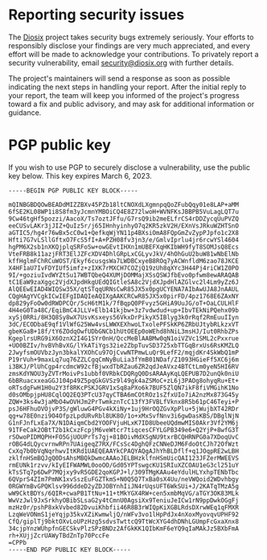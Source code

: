 # Reporting security issues

The [Diosix](https://diosix.org) project takes security bugs extremely seriously. Your efforts to responsibly disclose your findings are very much appreciated, and every effort will be made to acknowledge your contributions. To privately report a security vulnerability, email [security@diosix.org](mailto:security@diosix.org) with further details.

The project's maintainers will send a response as soon as possible indicating the next steps in handling your report. After the initial reply to your report, the team will keep you informed of the project's progress toward a fix and public advisory, and may ask for additional information or guidance.

# PGP public key

If you wish to use PGP to securely disclose a vulnerability, use the public key below. This key expires March 6, 2023.

```
-----BEGIN PGP PUBLIC KEY BLOCK-----

mQINBGBDQOwBEADdMIZZBXv45PZb18ltCNOXdLXgmnpqQoZFubQqy01e8LAP+aMM
6fSE2KL08WP1i8S8fm3yJcmnYMBOiCQ4E8Z72lwoH+WVNFKsJBBPB5VuLagLQT7u
9Cw46tgHf5pozzi/AacoX/Ts7oztJFfu/G7rsQ9ib2meELfrCS4rDDZycqUuPVZQ
eeCUSvLAKr3jJIZ+QuIz5r/j65IHnhyinhyO7q2KR5zkV2H/EXnVsJRkuWZHTSnO
aGTIC5/hg4r76wBx5cC0w1+QefkqWjYN11p4BXsiOmA8FQpGmZvZypPJpfo1c2X8
Hfti7G7vLSllGftxO7FcS5fI+A+PZH08fv3jn3/e/GmlvIprlu4jr6rcwYSl4604
hgPM6X2sb1nXKQjplqSRFoSw+owGEvtIHXn1mUBEFXqHKIbWH9fyT8SOMJsQ8Ecs
VteFRB8k11azjFRT3ElJZFcXDV4DhlGRpLxCGLyvJkV/4hOhGuU2buW81wNbElNb
kffHglmFChRCuWOST/Ekyf6cusgsWa7LWDBCxyeB8ROq7yACWnfldM6zao78JKCE
X4HF1aU7IvFDYIUf5imfz+zIXK7rMXCH7COZjQ19zUh8qXYc3H44Pj4riCW1Z0PO
9I/+goziuIvdWYZtSu17WBTQbeQ4XUMjDOMMajXSsQSWJfbEvo0pfwm8ewARAQAB
tC1EaW9zaXggc2VjdXJpdHkgUEdQIGtleSA8c2VjdXJpdHlAZGlvc2l4Lm9yZz6J
AlQEEwEIAD4WIQSw35X/qtSTqqURNsCwR85JX5x0pgUCYENA7AIbAwUJA8JnAAUL
CQgHAgYVCgkICwIEFgIDAQIeAQIXgAAKCRCwR85JX5x0pirFD/4pz1768E6ZAxNY
dp829yFoOw0dRWDPCQr/5cH6tM1k/7fBqpQ0PFvyz5GHiA9UuJG/oT+OaLCULHlF
4H4eG0Ta48C/EqiBmC4JLLV+Elb141kjbw+3z7vdwdud+up+IbvTEkNiPQehx09b
xySj0RRi/8H3Q8Sy8wX7UsvKsxeys56VkxDrPikyX5IBlyg3k0rRqf2RmEuuIIyn
3dC/ECODbaE9qf1VlWfG25Ww4vsLWWXEXhwoLTxolePFSkKP6ZRbUJtybRLkzxVT
gbeKGaB+18f/tY6ZOdqOwfUDbGNCb1hUtOEEp0oWEhd8hNiL3msHJ/Iut0RhbZPs
KgeplrsURG9iX6OznX2I4G1SYr0nH/QccMeBlAABMw0qN1oiVZVc1SML2cPxxrue
+UO0BZIv/hvBVhBvXG/lYkATiYgs32ie2ZbpTuvSD3725xbTTGqBrxUs6RsKMZLQ
2JwyfsmOUVbzJyn3bkalYXOhCu97OjCvwNTPmwLuQr9LefF2/mqjdKr4SkWbQ1mP
P19rVuh+9maxLq7uq76ZZLCgqCmNyBuLia3fYmB01NDaf/Z1093HGieFf5XC6j6m
i3BKJ/PlUhCgp4rcdmcW92cfBjwxdTbRZau6ZR2qdJeAVxz4BTCtLm0yeN5HI6RV
zmsKdYNOU3yZVTrMoivPs1ubbf0VRbkCDQRgQ0DsARAAyKqLQEPUB7D2unQk0niU
6bBRuacxxeaGGJ104p49Z5pqGkGVSz9l49gk4aZSMoC+zL6j3PAOg8ohyqRu+Et+
oRTsdgFwH1H0u2Y3f8RKcPSKJGRV1xSq8aPXo6k7BUF5ZlQN7ikF8fiVMGihK1No
d0sOMbpjpHU8CqlOQ2EQ3PTcU37qyCTBA6mCOtROz1sZfxUIo7iA2nzMx873G45y
ZQW+3ks4w3jaMbO4wOVHJm2PrTwmkznTcC13fY3FVBLfVknx8R5b61pC46Teyi+P
psJ6HFhuOVOjvP3S/gWluwG4PGv4kXiNy+1uj9HrOQZGvXpPlu+5jWujbXT42RDr
qg+w78E0nzi9O4OfpzLpdURvRbl8UK8O/1o+xMxSvfNnv3i6gwDasKBS/DBglNjN
G1nFJnfLxEa7X/N1DAiqmCbd2YOOFVjuHLxK7ID8UbeeUQdmwMIS0Akr3Vf2YM6j
91TFeCak2OBtT2b1kCxzFcpjM6veWtcr7tiqcesCFYLGPB349e6+Q2YjP+8wfG3T
rSOwoPIDMQPH+FO5GjUOUPrTs7gj+81BOivMdXSgNU9txrBCQHRNPG0a7XDoqUvC
rOBG4dLQycvrnwRPn7UAigeqZ7RX/FCsSc4DghQFzCNNeDJM6FdoOtCJh72OfWzt
CxXq7b0bVqNqrhwvItKRd1UAEQEAAYkCPAQYAQgAJhYhBLDflf+q1JOqpRE2wLBH
zklfnHSmBQJgQ0DsAhsMBQkDwmcAAAoJELBHzklfnHSmUicQAI123JFZerMWEEVS
rmEUNk1rzvv/kIyEIFWAMWL0ooOO/Gd05YPTswgcKU1SRIuXZCOAU1eG3cl251uY
kTsSTq7p6DwP7MQjxy9vR5GDE2qoKGPJ+l/309TMgKAAu4eYdulHLYxhpTENbTbc
6QVprS4ZIm7PmNK1xvSszEuFGZTkmS+N0Q5Q7TxBa0sX4Uu/neVWQoid2WDvhbgy
0RGWYmBvGPQKlsv996ddeD2yZDJOBYnhIiJN4rUqsUFT6WkSUi+J/2KATqTMzA5g
wW9CktBDYs/6QIR+cwaPB1TtNu+11+tMkYGX4RW+cen5xmbMqVG/aTGY3OK83MLk
WwVzJwl9JxSrkhyOBibSLsaG2y4tCmnU0AgsiXx9TeniuJeICw1rN9ppDwkOGgFj
mzHz0r/pshP8xkVvbed82DvuiKhbfii46R8B3rWIQpKiXGBLRdsDXrwWEq1qFMXR
LzqWeVONmS1jeYqjp35kvXZiKwmwljQ/nWFv3vo1lHpPdJx4nXoxMyovqvUPHF92
CfQ/giplTj9bktOXvLoUPzHzg5sdvsTwttcQ9TtWcXYG4dhDNhLGUmpFcGxaXnx8
34cjpYnzWUhpfnGECSkvPlzSPzBNDz2AfGkKK1QIbKmF6eYQ9qIaMAkJz5BXbFmA
rh+XUjjZcrUAWyTBdZnTp70PccFe
=CPPb
-----END PGP PUBLIC KEY BLOCK-----
```